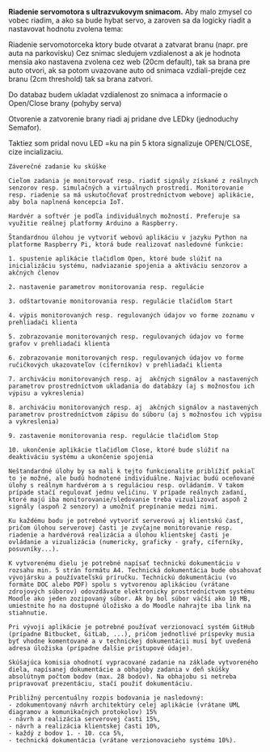 **Riadenie servomotora s ultrazvukovym snimacom.**
Aby malo zmysel co vobec riadim, a ako sa bude hybat servo, a zaroven sa da logicky riadit a nastavovat hodnotu zvolena tema:

Riadenie servomotorceka ktory bude otvarat a zatvarat branu (napr. pre auta na parkovisku)
Cez snimac sledujem vzdialenost a ak je hodnota mensia ako nastavena zvolena cez web (20cm default),
tak sa brana pre auto otvori, ak sa potom uvazovane auto od snimaca vzdiali-prejde cez branu (2cm threshold)
tak sa brana zatvori. 

Do databaz budem ukladat vzdialenost zo snimaca a informacie o Open/Close brany (pohyby serva)

Otvorenie a zatvorenie brany riadi aj pridane dve LEDky (jednoduchy Semafor).

Taktiez som pridal novu LED =ku na pin 5 ktora signalizuje OPEN/CLOSE, cize incializaciu.

~~~~~~~~~~~~~~~~~~~~~~~~~~~~~~~~~~~~~~~~~~~~~~~~~~~~~~~~~~~~~~~~~~~~~~~~~~~~~~~~~~~~~~~~~~~~~~~~~~~~~~~~~~~~~~~~~~~~~~~~~~~~~~~~~~~~~~~~~~~~~~~
Záverečné zadanie ku skúške

Cieľom zadania je monitorovať resp. riadiť signály získané z reálnych senzorov resp. simulačných a virtuálnych prostredí. Monitorovanie resp. riadenie sa má uskutočňovať prostredníctvom webovej aplikácie, aby bola naplnená koncepcia IoT.

Hardvér a softvér je podľa individuálnych možností. Preferuje sa využitie reálnej platformy Arduino a Raspberry.

Štandardnou úlohou je vytvoriť webovú aplikáciu v jazyku Python na platforme Raspberry Pi, ktorá bude realizovať nasledovné funkcie:

1. spustenie aplikácie tlačidlom Open, ktoré bude slúžiť na inicializáciu systému, nadviazanie spojenia a aktiváciu senzorov a akčných členov

2. nastavenie parametrov monitorovania resp. regulácie

3. odštartovanie monitorovania resp. regulácie tlačidlom Start

4. výpis monitorovaných resp. regulovaných údajov vo forme zoznamu v prehliadači klienta

5. zobrazovanie monitorovaných resp. regulovaných údajov vo forme grafov v prehliadači klienta

6. zobrazovanie monitorovaných resp. regulovaných údajov vo forme ručičkových ukazovateľov (cíferníkov) v prehliadači klienta

7. archiváciu monitorovaných resp. aj  akčných signálov a nastavených parametrov prostredníctvom ukladania do databázy (aj s možnosťou ich výpisu a vykreslenia)

8. archiváciu monitorovaných resp. aj  akčných signálov a nastavených parametrov prostredníctvom zápisu do súboru (aj s možnosťou ich výpisu a vykreslenia)

9. zastavenie monitorovania resp. regulácie tlačidlom Stop

10. ukončenie aplikácie tlačidlom Close, ktoré bude slúžiť na deaktiváciu systému a ukončenie spojenia

Neštandardné úlohy by sa mali k tejto funkcionalite priblížiť pokiaľ to je možné, ale budú hodnotené individuálne. Najviac budú oceňované úlohy s reálnym hardvérom a s reguláciou resp. ovládaním. V takom prípade stačí regulovať jednu veličinu. V prípade reálnych zadaní, ktoré majú iba monitorovanie/sledovanie treba vizualizovať aspoň 2 signály (aspoň 2 senzory) a umožniť prepínanie medzi nimi.

Ku každému bodu je potrebné vytvoriť serverovú aj klientskú časť, pričom úlohou serverovej časti je zvyčajne monitorovanie resp. riadenie a hardvérová realizácia a úlohou klientskej časti je ovládanie a vizualizácia (numericky, graficky - grafy, cíferníky, posuvníky...).

K vytvorenému dielu je potrebné napísať technickú dokumentáciu v rozsahu min. 5 strán formátu A4. Technická dokumentácia bude obsahovať vývojársku a používateľskú príručku. Technickú dokumentáciu (vo formáte DOC alebo PDF) spolu s vytvorenou aplikáciou (vrátane zdrojových súborov) odovzdávate elektronicky prostredníctvom systému Moodle ako jeden zozipovaný súbor. Ak by bol súbor väčší ako 10 MB, umiestnite ho na dostupné úložisko a do Moodle nahrajte iba link na stiahnutie.

Pri vývoji aplikácie je potrebné používať verzionovací systém GitHub (prípadne Bitbucket, GitLab, ...), pričom jednotlivé príspevky musia byť vhodne komentované a v technickej dokumentácii musí byť uvedená adresa úložiska (prípadne ďalšie prístupové údaje).

Skúšajúca komisia ohodnotí vypracované zadanie na základe vytvoreného diela, napísanej dokumentácie a obhajoby zadania v deň skúšky absolútnym počtom bodov (max. 28 bodov). Na obhajobu si netreba pripravovať prezentáciu, stačí použiť dokumentáciu.

Približný percentuálny rozpis bodovania je nasledovný:
- zdokumentovaný návrh architektúry celej aplikácie (vrátane UML diagramov a komunikačných protokolov) 15%
- návrh a realizácia serverovej časti 15%,
- návrh a realizácia klientskej časti 10%,
- každý z bodov 1. - 10. cca 5%,
- technická dokumentácia (vrátane verzionovacieho systému 10%).


